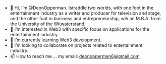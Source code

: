 - 👋 Hi, I’m @DeonOpperman. Istraddle two worlds, with one foot in the entertainment industry as a writer and producer for television and stage, and the other foot in business and entrepreneurship, wih an M.B.A. from the University of the Witwatersrand.
- 👀 I’m interested in Web3 with specific focus on applications for the entertainment industry.
- 🌱 I’m currently learning Web3 development.
- 💞️ I’m looking to collaborate on projects related to entertainment industry.
- 📫 How to reach me ...  my email: deonopperman6@gmail.com

